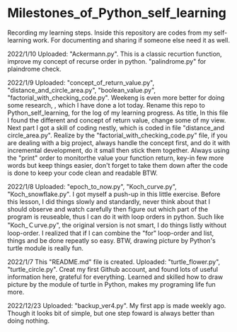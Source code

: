 # Milestones_of_Python_self_learning
Recording my learning steps. Inside this repository are codes from my self-learning work. For documenting and sharing if someone else need it as well.

2022/1/10
Uploaded: "Ackermann.py". This is a classic recurtion function, improve my concept of recurse order in python. "palindrome.py" for plaindrome check.

2022/1/9
Uploaded: "concept_of_return_value.py", "distance_and_circle_area.py", "boolean_value.py", "factorial_with_checking_code.py". Weekeng is even more better for doing some research, , which I have done a lot today. Rename this repo to Python_self_learning, for the log of my learning progress. As title, In this file I found the different and concept of return value, change some of my view. Next part I got a skill of coding nestly, which is coded in file "distance_and circle_area.py". Realize by the "factorial_with_checking_code.py" file, if you are dealing with a big project, always handle the concept first, and do it with incremental development, do it small then stick them together. Always using the "print" order to monitorthe value your function return, key-in few more words but keep things easier, don't forget to take them down after the code is done to keep your code clean and readable BTW.

2022/1/8
Uploaded: "epoch_to_now.py", "Koch_curve.py", "Koch_snowflake.py". I got myself a push-up in this little exercise. Before this lesson, I did things slowly and standardly, never think about that I should observe and watch carefully then figure out which part of the program is reuseable, thus I can do it with loop orders in python. Such like "Koch_Ｃurve.py", the original version is not smart, I do things listly without loop-order. I realized that if I can combine the "for" loop-order and list, things and be done repeatly so easy. BTW, drawing picture by Python's turtle module is really fun.

2022/1/7
This "README.md" file is created.
Uploaded:  "turtle_flower.py", "turtle_circle.py". Creat my first Github account, and found lots of useful information here, grateful for everything.
Learned and skilled how to draw picture by the module of turtle in Python, makes my programing life fun more.

2022/12/23
Uploaded: "backup_ver4.py". My first app is made weekly ago. Though it looks bit of simple, but one step foward is always better than doing nothing.
